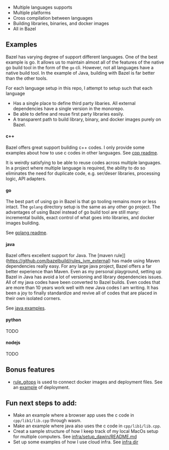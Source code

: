 


- Multiple languages supports
- Multiple platforms
- Cross compilation between languages
- Building libraries, binaries, and docker images
- All in Bazel


## Examples

Bazel has varying degree of support different languages. One of the best example is go. It allows us to maintain almost all of the features of the native go build tool in the form of the `go` cli. However, not all languages have a native build tool. In the example of Java, building with Bazel is far better than the other tools.

For each language setup in this repo, I attempt to setup such that each language
- Has a single place to define third party libaries. All external dependencies have a single version in the monorepo.
- Be able to define and reuse first party libraries easily.
- A transparent path to build library, binary, and docker images purely on Bazel.


#### c++
Bazel offers great support building c++ codes. I only provide some examples about how to use c codes in other languages. See [cpp readme](cpp/lib1/README.md).

It is weirdly satisfying to be able to reuse codes across multiple languages. In a project where multiple language is required, the ability to do so eliminates the need for duplicate code, e.g. ser/deser libraries, processing logic, API adapters. 


#### go
The best part of using go in Bazel is that go tooling remains more or less intact. The `golang` directory setup is the same as any other go project. The advantages of using Bazel instead of go build tool are still many: incremental builds, exact control of what goes into libraries, and docker images building.

See [golang readme](golang/README.md).


#### java
Bazel offers excellent support for Java. The [maven rule]](https://github.com/bazelbuild/rules_jvm_external) has made using Maven dependencies really easy. For any large java project, Bazel offers a far better experience than Maven. Even as my personal playground, setting up Bazel in Java has avoid a lot of versioning and library dependencies issues. All of my java codes have been converted to Bazel builds. Even codes that are more than 10 years work well with new Java codes I am writing. It has been a joy to finally standardize and revive all of codes that are placed in their own isolated corners.

See [java examples](jvm/README.md).


#### python
TODO


#### nodejs
TODO

## Bonus features
- [rule_gitops](https://github.com/adobe/rules_gitops) is used to connect docker images and deployment files. See an [example](deployment/helloworld/README.md) of deployment.


## Fun next steps to add:
- Make an example where a browser app uses the c code in `cpp/lib1/lib.cpp` through wasm.
- Make an example where java also uses the c code in `cpp/lib1/lib.cpp`.
- Creat a sample structure of how I keep track of my local MacOs setup for multiple computers. See [infra/setup_dawin/README.md](infra/setup_darwin/README.md)
- Set up some examples of how I use cloud infra. See [infra dir](infra)






